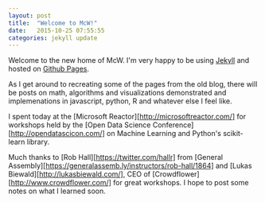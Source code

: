 ```yaml
---
layout: post
title:  "Welcome to McW!"
date:   2015-10-25 07:55:55
categories: jekyll update
---
```


Welcome to the new home of McW. I'm very happy to be using [Jekyll][jekyll] and hosted on [Github Pages][pages-gh].

As I get around to recreating some of the pages from the old blog, there will be posts on 
math, algorithms and visualizations demonstrated 
and implemenations in javascript, python, R and whatever else I feel like.

I spent today at the [Microsoft Reactor][http://microsoftreactor.com/] for workshops held by the 
[Open Data Science Conference][http://opendatascicon.com/] on Machine Learning and Python's scikit-learn library.

Much thanks to [Rob Hall][https://twitter.com/hallr] from [General Assembly][https://generalassemb.ly/instructors/rob-hall/1864] 
and [Lukas Biewald][http://lukasbiewald.com/], CEO of [Crowdflower][http://www.crowdflower.com/] for great workshops. I hope to post some notes on what I learned soon. 

[jekyll]:      http://jekyllrb.com
[pages-gh]:   https://pages.github.com/
